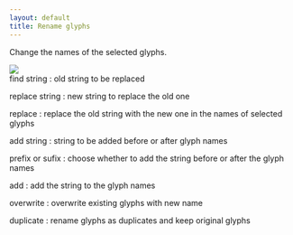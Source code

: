 ```yaml
---
layout: default
title: Rename glyphs
---
```


Change the names of the selected glyphs.

<div class='container'>

<div class='screenshot'>
  <img src='/images/glyphs/namesChange.png' />
</div>

<div class='captions' markdown='1'>
find string
: old string to be replaced

replace string
: new string to replace the old one

replace
: replace the old string with the new one in the names of selected glyphs

add string
: string to be added before or after glyph names

prefix or sufix
: choose whether to add the string before or after the glyph names

add
: add the string to the glyph names

overwrite
: overwrite existing glyphs with new name

duplicate
: rename glyphs as duplicates and keep original glyphs
</div>

</div>